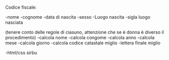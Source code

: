 Codice fiscale:

-nome
-cognome
-data di nascita
-sesso
-Luogo nascita
-sigla luogo nasciata

(tenere conto delle regole di ciasuno, attenzione che se è donna è diverso il procedimento)
-calcola nome
-calcola congome
-calcola anno
-calcola mese
-calcola giorno
-calcola codice catastale	miglio 
-lettera finale			miglio 



-html/css    sirbu

